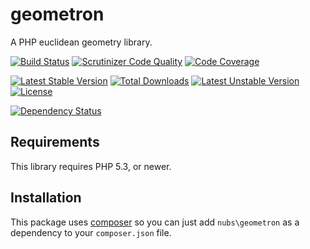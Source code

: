 # geometron
A PHP euclidean geometry library.

[![Build Status](https://travis-ci.org/nubs/geometron.png)](https://travis-ci.org/nubs/geometron)
[![Scrutinizer Code Quality](https://scrutinizer-ci.com/g/nubs/geometron/badges/quality-score.png?b=master)](https://scrutinizer-ci.com/g/nubs/geometron/?branch=master)
[![Code Coverage](https://scrutinizer-ci.com/g/nubs/geometron/badges/coverage.png?b=master)](https://scrutinizer-ci.com/g/nubs/geometron/?branch=master)

[![Latest Stable Version](https://poser.pugx.org/nubs/geometron/v/stable.png)](https://packagist.org/packages/nubs/geometron)
[![Total Downloads](https://poser.pugx.org/nubs/geometron/downloads.png)](https://packagist.org/packages/nubs/geometron)
[![Latest Unstable Version](https://poser.pugx.org/nubs/geometron/v/unstable.png)](https://packagist.org/packages/nubs/geometron)
[![License](https://poser.pugx.org/nubs/geometron/license.png)](https://packagist.org/packages/nubs/geometron)

[![Dependency Status](https://www.versioneye.com/user/projects/53651f2bfe0d07d72700005e/badge.png)](https://www.versioneye.com/user/projects/53651f2bfe0d07d72700005e)

## Requirements
This library requires PHP 5.3, or newer.

## Installation
This package uses [composer](https://getcomposer.org) so you can just add
`nubs\geometron` as a dependency to your `composer.json` file.
